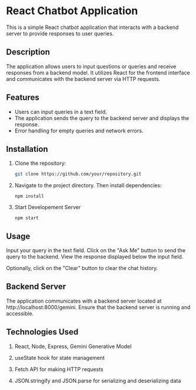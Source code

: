 # React Chatbot Application

This is a simple React chatbot application that interacts with a backend server to provide responses to user queries.

## Description

The application allows users to input questions or queries and receive responses from a backend model. It utilizes React for the frontend interface and communicates with the backend server via HTTP requests.

## Features

- Users can input queries in a text field.
- The application sends the query to the backend server and displays the response.
- Error handling for empty queries and network errors.

## Installation

1. Clone the repository:

   ```bash
   git clone https://github.com/your/repository.git

2. Navigate to the project directory. Then install dependencies:
   ```
   npm install

3. Start Developement Server
   ```
   npm start

## Usage
Input your query in the text field.
Click on the "Ask Me" button to send the query to the backend.
View the response displayed below the input field.

Optionally, click on the "Clear" button to clear the chat history.   

## Backend Server
The application communicates with a backend server located at http://localhost:8000/gemini. Ensure that the backend server is running and accessible.

## Technologies Used
1. React, Node, Express, Gemini Generative Model

2. useState hook for state management

3. Fetch API for making HTTP requests

4. JSON.stringify and JSON.parse for serializing and deserializing data